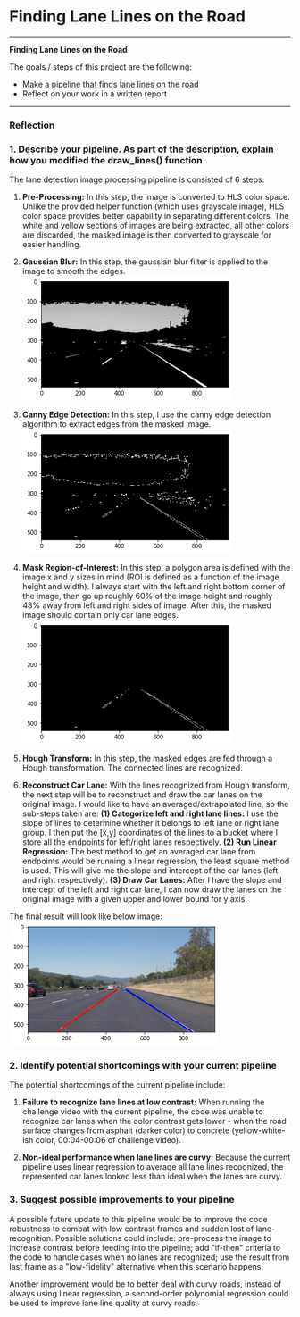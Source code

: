 # **Finding Lane Lines on the Road**

---

**Finding Lane Lines on the Road**

The goals / steps of this project are the following:
* Make a pipeline that finds lane lines on the road
* Reflect on your work in a written report


[//]: # (Image References)

[image1]: ./examples/Step2.png "Grayscale"
[image2]: ./examples/Step3.png "Grayscale"
[image3]: ./examples/Step4.png "Grayscale"
[image4]: ./examples/Final.png

---

### Reflection

### 1. Describe your pipeline. As part of the description, explain how you modified the draw_lines() function.

The lane detection image processing pipeline is consisted of 6 steps:

1. **Pre-Processing:** In this step, the image is converted to HLS color space. Unlike the provided helper function (which uses grayscale image), HLS color space provides better capability in separating different colors. The white and yellow sections of images are being extracted, all other colors are discarded, the masked image is then converted to grayscale for easier handling.

2. **Gaussian Blur:** In this step, the gaussian blur filter is applied to the image to smooth the edges.
![Image Output After Gaussian Blur][image1]

3. **Canny Edge Detection:** In this step, I use the canny edge detection algorithm to extract edges from the masked image.
![Image Output After Canny Edge Detection][image2]

4. **Mask Region-of-Interest:** In this step, a polygon area is defined with the image x and y sizes in mind (ROI is defined as a function of the image height and width). I always start with the left and right bottom corner of the image, then go up roughly 60% of the image height and roughly 48% away from left and right sides of image. After this, the masked image should contain only car lane edges.  
![Detected Edges in Region-of-Interest][image3]

5. **Hough Transform:** In this step, the masked edges are fed through a Hough transformation. The connected lines are recognized.

6. **Reconstruct Car Lane:** With the lines recognized from Hough transform, the next step will be to reconstruct and draw the car lanes on the original image. I would like to have an averaged/extrapolated line, so the sub-steps taken are:
  **(1) Categorize left and right lane lines:** I use the slope of lines to determine whether it belongs to left lane or right lane group. I then put the [x,y] coordinates of the lines to a bucket where I store all the endpoints for left/right lanes respectively.
  **(2) Run Linear Regression:** The best method to get an averaged car lane from endpoints would be running a linear regression, the least square method is used. This will give me the slope and intercept of the car lanes (left and right respectively).
  **(3) Draw Car Lanes:** After I have the slope and intercept of the left and right car lane, I can now draw the lanes on the original image with a given upper and lower bound for y axis.

The final result will look like below image:  
![Final Output Image with Lane Lines Marked][image4]

### 2. Identify potential shortcomings with your current pipeline

The potential shortcomings of the current pipeline include:

1. **Failure to recognize lane lines at low contrast:** When running the challenge video with the current pipeline, the code was unable to recognize car lanes when the color contrast gets lower - when the road surface changes from asphalt (darker color) to concrete (yellow-white-ish color, 00:04-00:06 of challenge video).

2. **Non-ideal performance when lane lines are curvy:** Because the current pipeline uses linear regression to average all lane lines recognized, the represented car lanes looked less than ideal when the lanes are curvy.

### 3. Suggest possible improvements to your pipeline

A possible future update to this pipeline would be to improve the code robustness to combat with low contrast frames and sudden lost of lane-recognition. Possible solutions could include: pre-process the image to increase contrast before feeding into the pipeline; add "if-then" criteria to the code to handle cases when no lanes are recognized; use the result from last frame as a "low-fidelity" alternative when this scenario happens.

Another improvement would be to better deal with curvy roads, instead of always using linear regression, a second-order polynomial regression could be used to improve lane line quality at curvy roads.
